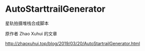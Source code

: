 # AutoStarttrailGenerator
星轨拍摄堆栈合成脚本

原作者 Zhao Xuhui 的文章

http://zhaoxuhui.top/blog/2019/03/20/AutoStartrailGenerator.html
